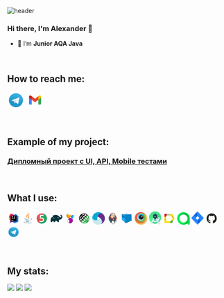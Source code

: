 ![header](https://capsule-render.vercel.app/api?type=waving&color=gradient&customColorList=10&height=160&section=header&text=Hi%20there!&fontAlignY=34&fontAlign=15&fontSize=52&animation=twinkling&fontColor=FFFFDD)

### Hi there, I'm Alexander 👋
- 🌱 I’m **Junior AQA Java**

<br>
  
## How to reach me:
<a href="https://t.me/SandroUnknown"><img width="40px" alt="Telegram" title="Telegram" src="media/logo/Telegram.svg"/></a>
<a href="mailto:SandroUnknown1991@gmail.com"><img width="40px" alt="Write me Email" title="Gmail" src="media/logo/Gmail.svg"/></a>

<br>

## Example of my project:
### [Дипломный проект с UI, API, Mobile тестами](https://github.com/SandroUnknown/QA-Start-graduate-work-todoist)

<br>

## What I use:
<a href="https://www.jetbrains.com/idea"><img src="media/logo/Intelij_IDEA.svg" width="5.7%" height="5.7%" alt="Intellij IDEA"/></a>
<a href="https://www.java.com"><img src="media/logo/Java.svg" width="5.7%" height="5.7%" alt="Java"/></a>
<a href="https://junit.org/junit5"><img src="media/logo/JUnit5.svg" width="5.7%" height="5.7%" alt="JUnit 5"/></a>
<a href="https://gradle.org"><img src="media/logo/Gradle.svg" width="5.7%" height="5.7%" alt="Gradle"/></a>
<a href="https://selenide.org"><img src="media/logo/Selenide.svg" width="5.7%" height="5.7%" alt="Selenide"/></a>
<a href="https://rest-assured.io"><img src="media/logo/Rest_Assured.svg" width="5.7%" height="5.7%" alt="REST Assured"/></a>
<a href="https://appium.io"><img src="media/logo/Appium.svg" width="5.7%" height="5.7%" alt="Appium"/></a>
<a href="https://www.jenkins.io"><img src="media/logo/Jenkins.svg" width="5.7%" height="5.7%" alt="Jenkins"/></a>
<a href="https://aerokube.com/selenoid"><img src="media/logo/Selenoid.svg" width="5.7%" height="5.7%" alt="Selenoid"/></a>
<a href="https://www.browserstack.com"><img src="media/logo/Browserstack.svg" width="5.7%" height="5.7%" alt="Browserstack"/></a>
<a href="https://developer.android.com"><img src="media/logo/Android_Studio.svg" width="5.7%" height="5.7%" alt="Android Studio"/></a>
<a href="https://allurereport.org"><img src="media/logo/Allure.svg" width="5.7%" height="5.7%" alt="Allure Report"/></a>
<a href="https://qameta.io"><img src="media/logo/AllureTestOps.svg" width="5.7%" height="5.7%" alt="Allure TestOps"/></a>
<a href="https://www.atlassian.com/software/jira"><img src="media/logo/Jira.svg" width="5.7%" height="5.7%" alt="Jira"/></a>
<a href="https://github.com"><img src="media/logo/Github.svg" width="5.7%" height="5.7%" alt="Github"/></a>
<a href="https://telegram.org/"><img src="media/logo/Telegram.svg" width="5.7%" height="5.7%" alt="Telegram"/></a>

<br>

## My stats:
![](http://github-profile-summary-cards.vercel.app/api/cards/stats?username=SandroUnknown&theme=tokyonight)
![](http://github-profile-summary-cards.vercel.app/api/cards/repos-per-language?username=SandroUnknown&theme=tokyonight) 
![](https://github-profile-summary-cards.vercel.app/api/cards/profile-details?username=SandroUnknown&theme=tokyonight)






<!--
**SandroUnknown/SandroUnknown** is a ✨ _special_ ✨ repository because its `README.md` (this file) appears on your GitHub profile.

Here are some ideas to get you started:

- 🔭 I’m currently working on ...
- 🌱 I’m currently learning ...
- 👯 I’m looking to collaborate on ...
- 🤔 I’m looking for help with ...
- 💬 Ask me about ...
- 📫 How to reach me: ...
- 😄 Pronouns: ...
- ⚡ Fun fact: ...
-->
